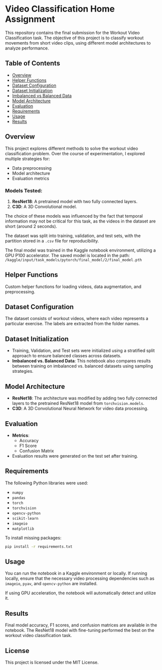 
# Video Classification Home Assignment

This repository contains the final submission for the Workout Video Classification task. The objective of this project is to classify workout movements from short video clips, using different model architectures to analyze performance.

## Table of Contents
- [Overview](#overview)
- [Helper Functions](#helper-functions)
- [Dataset Configuration](#dataset-configuration)
- [Dataset Initialization](#dataset-initialization)
- [Imbalanced vs Balanced Data](#imbalanced-vs-balanced-data)
- [Model Architecture](#model-architecture)
- [Evaluation](#evaluation)
- [Requirements](#requirements)
- [Usage](#usage)
- [Results](#results)

## Overview

This project explores different methods to solve the workout video classification problem. Over the course of experimentation, I explored multiple strategies for:
- Data preprocessing
- Model architecture
- Evaluation metrics

### Models Tested:
1. **ResNet18**: A pretrained model with two fully connected layers.
2. **C3D**: A 3D Convolutional model.

The choice of these models was influenced by the fact that temporal information may not be critical for this task, as the videos in the dataset are short (around 2 seconds).

The dataset was split into training, validation, and test sets, with the partition stored in a `.csv` file for reproducibility.

The final model was trained in the Kaggle notebook environment, utilizing a GPU P100 accelerator. The saved model is located in the path:  
`/kaggle/input/task_models/pytorch/final_model/2/final_model.pth`

## Helper Functions
Custom helper functions for loading videos, data augmentation, and preprocessing.

## Dataset Configuration
The dataset consists of workout videos, where each video represents a particular exercise. The labels are extracted from the folder names.

## Dataset Initialization
- Training, Validation, and Test sets were initialized using a stratified split approach to ensure balanced classes across datasets.
- **Imbalanced vs. Balanced Data**: This notebook also compares results between training on imbalanced vs. balanced datasets using sampling strategies.

## Model Architecture

- **ResNet18**: The architecture was modified by adding two fully connected layers to the pretrained ResNet18 model from `torchvision.models`.
- **C3D**: A 3D Convolutional Neural Network for video data processing.

## Evaluation
- **Metrics**: 
  - Accuracy
  - F1 Score
  - Confusion Matrix
- Evaluation results were generated on the test set after training.

## Requirements
The following Python libraries were used:
- `numpy`
- `pandas`
- `torch`
- `torchvision`
- `opencv-python`
- `scikit-learn`
- `imageio`
- `matplotlib`

To install missing packages:
```bash
pip install -r requirements.txt
```

## Usage
You can run the notebook in a Kaggle environment or locally. If running locally, ensure that the necessary video processing dependencies such as `imageio`, `pyav`, and `opencv-python` are installed.

If using GPU acceleration, the notebook will automatically detect and utilize it.

## Results
Final model accuracy, F1 scores, and confusion matrices are available in the notebook. The ResNet18 model with fine-tuning performed the best on the workout video classification task.

## License
This project is licensed under the MIT License.
